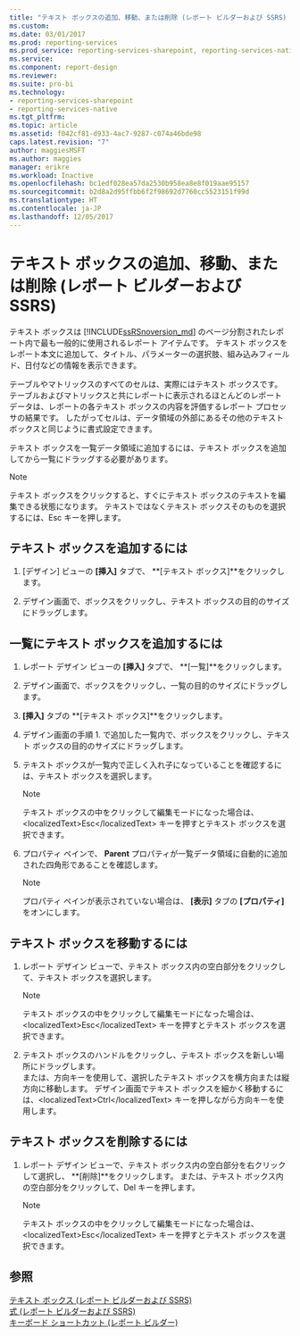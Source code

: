 ```yaml
---
title: "テキスト ボックスの追加、移動、または削除 (レポート ビルダーおよび SSRS) | Microsoft Docs"
ms.custom: 
ms.date: 03/01/2017
ms.prod: reporting-services
ms.prod_service: reporting-services-sharepoint, reporting-services-native
ms.service: 
ms.component: report-design
ms.reviewer: 
ms.suite: pro-bi
ms.technology:
- reporting-services-sharepoint
- reporting-services-native
ms.tgt_pltfrm: 
ms.topic: article
ms.assetid: f042cf81-d933-4ac7-9287-c074a46bde98
caps.latest.revision: "7"
author: maggiesMSFT
ms.author: maggies
manager: erikre
ms.workload: Inactive
ms.openlocfilehash: bc1edf028ea57da2530b958ea8e8f019aae95157
ms.sourcegitcommit: b2d8a2d95ffbb6f2f98692d7760cc5523151f99d
ms.translationtype: HT
ms.contentlocale: ja-JP
ms.lasthandoff: 12/05/2017
---
```

# <a name="add-move-or-delete-a-text-box-report-builder-and-ssrs"></a>テキスト ボックスの追加、移動、または削除 (レポート ビルダーおよび SSRS)
  テキスト ボックスは [!INCLUDE[ssRSnoversion_md](../../includes/ssrsnoversion-md.md)] のページ分割されたレポート内で最も一般的に使用されるレポート アイテムです。 テキスト ボックスをレポート本文に追加して、タイトル、パラメーターの選択肢、組み込みフィールド、日付などの情報を表示できます。  
  
 テーブルやマトリックスのすべてのセルは、実際にはテキスト ボックスです。 テーブルおよびマトリックスと共にレポートに表示されるほとんどのレポート データは、レポートの各テキスト ボックスの内容を評価するレポート プロセッサの結果です。 したがってセルは、データ領域の外部にあるその他のテキスト ボックスと同じように書式設定できます。  
  
 テキスト ボックスを一覧データ領域に追加するには、テキスト ボックスを追加してから一覧にドラッグする必要があります。  
  
> [!NOTE]  
>  テキスト ボックスをクリックすると、すぐにテキスト ボックスのテキストを編集できる状態になります。 テキストではなくテキスト ボックスそのものを選択するには、<localizedText>Esc</localizedText> キーを押します。  
  
## <a name="to-add-a-text-box"></a>テキスト ボックスを追加するには  
  
1.  [デザイン] ビューの **[挿入]** タブで、 **[テキスト ボックス]**をクリックします。  
  
2.  デザイン画面で、ボックスをクリックし、テキスト ボックスの目的のサイズにドラッグします。  
  
## <a name="to-add-a-text-box-in-a-list"></a>一覧にテキスト ボックスを追加するには  
  
1.  レポート デザイン ビューの **[挿入]** タブで、 **[一覧]**をクリックします。  
  
2.  デザイン画面で、ボックスをクリックし、一覧の目的のサイズにドラッグします。  
  
3.  **[挿入]** タブの **[テキスト ボックス]**をクリックします。  
  
4.  デザイン画面の手順 1. で追加した一覧内で、ボックスをクリックし、テキスト ボックスの目的のサイズにドラッグします。   
  
5.  テキスト ボックスが一覧内で正しく入れ子になっていることを確認するには、テキスト ボックスを選択します。  
  
    > [!NOTE]  
    >  テキスト ボックスの中をクリックして編集モードになった場合は、&lt;localizedText&gt;Esc&lt;/localizedText&gt; キーを押すとテキスト ボックスを選択できます。  
  
6.  プロパティ ペインで、 **Parent** プロパティが一覧データ領域に自動的に追加された四角形であることを確認します。  
  
    > [!NOTE]  
    >  プロパティ ペインが表示されていない場合は、 **[表示]** タブの **[プロパティ]** をオンにします。  
  
## <a name="to-move-a-text-box"></a>テキスト ボックスを移動するには  
  
1.  レポート デザイン ビューで、テキスト ボックス内の空白部分をクリックして、テキスト ボックスを選択します。  
  
    > [!NOTE]  
    >  テキスト ボックスの中をクリックして編集モードになった場合は、&lt;localizedText&gt;Esc&lt;/localizedText&gt; キーを押すとテキスト ボックスを選択できます。  
  
2.  テキスト ボックスのハンドルをクリックし、テキスト ボックスを新しい場所にドラッグします。   
    または、方向キーを使用して、選択したテキスト ボックスを横方向または縦方向に移動します。 デザイン画面でテキスト ボックスを細かく移動するには、&lt;localizedText&gt;Ctrl&lt;/localizedText&gt; キーを押しながら方向キーを使用します。  
  
## <a name="to-delete-a-text-box"></a>テキスト ボックスを削除するには  
  
1.  レポート デザイン ビューで、テキスト ボックス内の空白部分を右クリックして選択し、 **[削除]**をクリックします。 または、テキスト ボックス内の空白部分をクリックして、<localizedText>Del</localizedText> キーを押します。  
  
    > [!NOTE]  
    >  テキスト ボックスの中をクリックして編集モードになった場合は、&lt;localizedText&gt;Esc&lt;/localizedText&gt; キーを押すとテキスト ボックスを選択できます。  
  
## <a name="see-also"></a>参照  
 [テキスト ボックス &#40;レポート ビルダーおよび SSRS&#41;](../../reporting-services/report-design/text-boxes-report-builder-and-ssrs.md)   
 [式 &#40;レポート ビルダーおよび SSRS&#41;](../../reporting-services/report-design/expressions-report-builder-and-ssrs.md)   
 [キーボード ショートカット (レポート ビルダー)](../../reporting-services/report-builder/keyboard-shortcuts-report-builder.md)  
  
  
